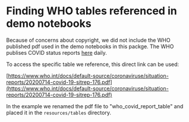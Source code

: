 # Finding WHO tables referenced in demo notebooks

Because of concerns about copyright, we did not include the WHO published pdf used in the demo notebooks in this packge. The WHO publises COVID status reports [here](https://www.who.int/emergencies/diseases/novel-coronavirus-2019/situation-reports) daily.

To access the specific table we reference, this direct link can be used: 

[https://www.who.int/docs/default-source/coronaviruse/situation-reports/20200714-covid-19-sitrep-176.pdf](https://www.who.int/docs/default-source/coronaviruse/situation-reports/20200714-covid-19-sitrep-176.pdf)

In the example we renamed the pdf file to "who_covid_report_table" and placed it in the `resources/tables` directory.
